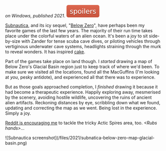 <!--
.. title: Subnautica: Below Zero
.. slug: subnautica-below-zero
.. date: 2021-11-22 16:24:22 UTC-06:00
.. tags: geek,media,videogame,windows,map
-->

*on Windows, published 2021*. ![spoilers](/files/spoilers.svg)

[Subnautica](https://subnautica.fandom.com/wiki/Subnautica_Wiki),
and its icy sequel,
"[Below Zero](https://subnautica.fandom.com/wiki/Subnautica:_Below_Zero)",
have perhaps been my favorite
games of the last few years. The majority of their run time takes place under
the colorful waters of an alien ocean. It's been a joy to sit side-by-size
with Zander for tense scuba cave dives, or piloting vehicles through
vertiginous underwater cave systems, headlights straining through the murk to
reveal wonders. It has inspired
[cake](https://www.reddit.com/r/Subnautica_Below_Zero/comments/r82l3i/birthday_cake_no_spoilers/).

Part of the games take place on land though. I *started* drawing a map of Below
Zero's Glacial Basin region just to keep track of where we'd been. To make sure
we visited all the locations, found all the MacGuffins (I'm looking at *you*,
pesky antidote), and experienced all that there was to experience.

But as those goals approached completion, I *finished* drawing it because it
had become a therapeutic experience. Happily exploring away, mesmerised by the
scenery, avoiding hostile wildlife, uncovering the ruins of ancient alien
artifacts. Reckoning distances by eye, scribbling down what we found, updating
and correcting the map as we went. Being lost in the experience. Simply a joy.

[Reddit is encouraging me](https://www.reddit.com/r/Subnautica_Below_Zero/comments/qutkqz/hand_drawn_map_of_southern_glacial_region_wip/)
to tackle the tricky Actic Spires area, too. *&lt;Rubs hands&gt;...*

<span style="float: left">
![Subnautica screenshot](/files/2021/subnatica-below-zero-map-glacial-basin.png)
</span>

<br style="clear: left" />

